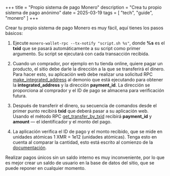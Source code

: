 +++
title = "Propio sistema de pago Monero"
description = "Crea tu propio sistema de pago anónimo"
date = 2025-03-19
tags = [
    "tech",
    "guide",
    "monero"
]
+++

Crear tu propio sistema de pago Monero es muy fácil, aquí tienes los pasos básicos:

1. Ejecute `monero-wallet-rpc --tx-notify "script.sh %s"`, donde **%s** es el **txid** que se pasará automáticamente a su script como primer argumento. Su script se ejecutará con cada transacción recibida.

2. Cuando un comprador, por ejemplo en tu tienda online, quiere pagar un producto, el sitio debe darle la dirección a la que se transferirá el dinero. Para hacer esto, su aplicación web debe realizar una solicitud RPC [make_integrated_address](https://docs.getmonero.org/rpc-library/wallet-rpc/#make_integrated_address) al demonio que está ejecutando para obtener la **integrated_address** y la dirección **payment_id**. La dirección se proporciona al comprador y el ID de pago se almacena para verificación futura.

3. Después de transferir el dinero, su secuencia de comandos desde el primer punto recibirá **txid** que deberá pasar a su aplicación web. Usando el método RPC [get_transfer_by_txid](https://docs.getmonero.org/rpc-library/wallet-rpc/#get_transfer_by_txid) recibirá **payment_id** y **amount** — el identificador y el monto del pago.

4. La aplicación verifica el ID de pago y el monto recibido, que se mide en unidades atómicas 1 XMR = 1e12 (unidades atómicas). Tenga esto en cuenta al comparar la cantidad, esto está escrito al comienzo de la [documentación](https://docs.getmonero.org/rpc-library/wallet-rpc).

Realizar pagos únicos sin un saldo interno es muy inconveniente, por lo que es mejor crear un saldo de usuario en la base de datos del sitio, que se puede reponer en cualquier momento.
